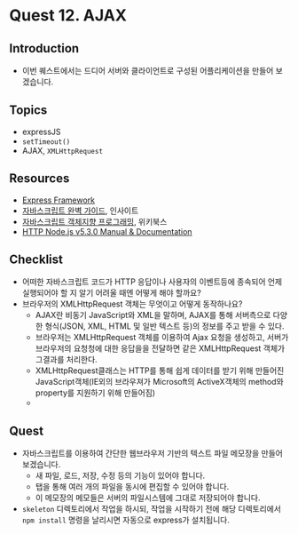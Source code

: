 # Quest 12. AJAX


## Introduction
* 이번 퀘스트에서는 드디어 서버와 클라이언트로 구성된 어플리케이션을 만들어 보겠습니다.

## Topics
* expressJS
* `setTimeout()`
* AJAX, `XMLHttpRequest`

## Resources
* [Express Framework](http://expressjs.com/)
* [자바스크립트 완벽 가이드](http://www.yes24.com/24/Goods/8275120?Acode=101), 인사이트
* [자바스크립트 객체지향 프로그래밍](http://www.yes24.com/24/Goods/7276246?Acode=101), 위키북스
* [HTTP Node.js v5.3.0 Manual & Documentation](https://nodejs.org/api/http.html)

## Checklist
* 어떠한 자바스크립트 코드가 HTTP 응답이나 사용자의 이벤트등에 종속되어 언제 실행되어야 할 지 알기 어려울 때엔 어떻게 해야 할까요?
* 브라우저의 XMLHttpRequest 객체는 무엇이고 어떻게 동작하나요?
    - AJAX란 비동기 JavaScript와 XML을 말하며, AJAX를 통해 서버측으로 다양한 형식(JSON, XML, HTML 및 일반 텍스트 등)의 정보를 주고 받을 수 있다.
    - 브라우저는 XMLHttpRequest 객체를 이용하여 Ajax 요청을 생성하고, 서버가 브라우저의 요청청에 대한 응답을을 전달하면 같은 XMLHttpRequest 객체가 그결과를 처리한다.
    - XMLHttpRequest클래스는 HTTP를 통해 쉽게 데이터를 받기 위해 만들어진 JavaScript객체(IE외의 브라우져가 Microsoft의 ActiveX객체의 method와 property를 지원하기 위해 만들어짐)
    -

## Quest
* 자바스크립트를 이용하여 간단한 웹브라우저 기반의 텍스트 파일 메모장을 만들어 보겠습니다.
  * 새 파일, 로드, 저장, 수정 등의 기능이 있어야 합니다.
  * 탭을 통해 여러 개의 파일을 동시에 편집할 수 있어야 합니다.
  * 이 메모장의 메모들은 서버의 파일시스템에 그대로 저장되어야 합니다.
* `skeleton` 디렉토리에서 작업을 하시되, 작업을 시작하기 전에 해당 디렉토리에서 `npm install` 명령을 날리시면 자동으로 express가 설치됩니다.
